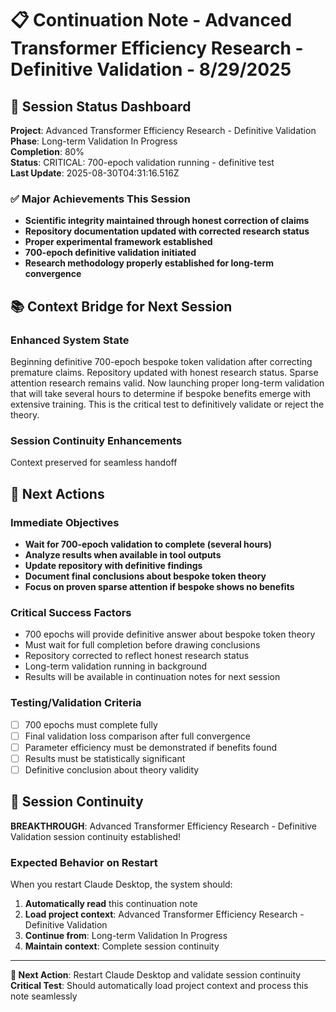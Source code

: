# 📋 Continuation Note - Advanced Transformer Efficiency Research - Definitive Validation - 8/29/2025

## 🎯 Session Status Dashboard
**Project**: Advanced Transformer Efficiency Research - Definitive Validation  
**Phase**: Long-term Validation In Progress  
**Completion**: 80%  
**Status**: CRITICAL: 700-epoch validation running - definitive test  
**Last Update**: 2025-08-30T04:31:16.516Z

### ✅ Major Achievements This Session
- **Scientific integrity maintained through honest correction of claims**
- **Repository documentation updated with corrected research status**
- **Proper experimental framework established**
- **700-epoch definitive validation initiated**
- **Research methodology properly established for long-term convergence**

## 📚 Context Bridge for Next Session

### Enhanced System State
Beginning definitive 700-epoch bespoke token validation after correcting premature claims. Repository updated with honest research status. Sparse attention research remains valid. Now launching proper long-term validation that will take several hours to determine if bespoke benefits emerge with extensive training. This is the critical test to definitively validate or reject the theory.

### Session Continuity Enhancements
Context preserved for seamless handoff

## 🚀 Next Actions

### Immediate Objectives
- **Wait for 700-epoch validation to complete (several hours)**
- **Analyze results when available in tool outputs**
- **Update repository with definitive findings**
- **Document final conclusions about bespoke token theory**
- **Focus on proven sparse attention if bespoke shows no benefits**

### Critical Success Factors
- 700 epochs will provide definitive answer about bespoke token theory
- Must wait for full completion before drawing conclusions
- Repository corrected to reflect honest research status
- Long-term validation running in background
- Results will be available in continuation notes for next session

### Testing/Validation Criteria
- [ ] 700 epochs must complete fully
- [ ] Final validation loss comparison after full convergence
- [ ] Parameter efficiency must be demonstrated if benefits found
- [ ] Results must be statistically significant
- [ ] Definitive conclusion about theory validity

## 🎯 Session Continuity

**BREAKTHROUGH**: Advanced Transformer Efficiency Research - Definitive Validation session continuity established!

### Expected Behavior on Restart
When you restart Claude Desktop, the system should:
1. **Automatically read** this continuation note
2. **Load project context**: Advanced Transformer Efficiency Research - Definitive Validation
3. **Continue from**: Long-term Validation In Progress
4. **Maintain context**: Complete session continuity



---

**🔄 Next Action**: Restart Claude Desktop and validate session continuity
**Critical Test**: Should automatically load project context and process this note seamlessly